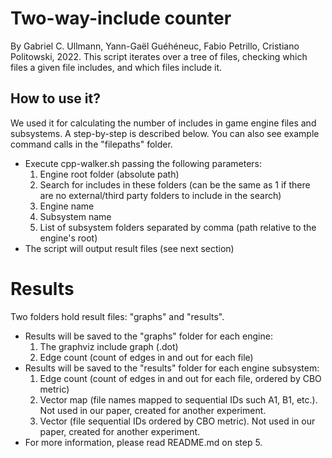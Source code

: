 # Two-way-include counter
By Gabriel C. Ullmann, Yann-Gaël Guéhéneuc, Fabio Petrillo, Cristiano Politowski, 2022. This script iterates over a tree of files, checking which files a given file includes, and which files include it.

## How to use it?
We used it for calculating the number of includes in game engine files and subsystems. A step-by-step is described below. You can also see example command calls in the "filepaths" folder. 

- Execute cpp-walker.sh passing the following parameters:
    1. Engine root folder (absolute path)
    2. Search for includes in these folders (can be the same as 1 if there are no external/third party folders to include in the search)
    3. Engine name
    4. Subsystem name
    5. List of subsystem folders separated by comma (path relative to the engine's root)
- The script will output result files (see next section)

# Results
Two folders hold result files: "graphs" and "results".

- Results will be saved to the "graphs" folder for each engine: 
    1. The graphviz include graph (.dot)
    2. Edge count (count of edges in and out for each file)
- Results will be saved to the "results" folder for each engine subsystem: 
    1. Edge count (count of edges in and out for each file, ordered by CBO metric)
    2. Vector map (file names mapped to sequential IDs such A1, B1, etc.). Not used in our paper, created for another experiment.
    3. Vector (file sequential IDs ordered by CBO metric). Not used in our paper, created for another experiment.
- For more information, please read README.md on step 5.